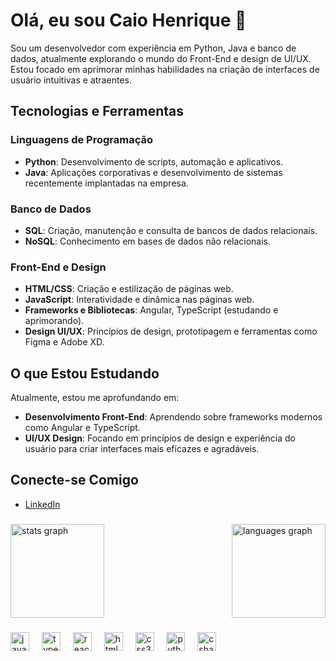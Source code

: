 # Olá, eu sou Caio Henrique 👋

Sou um desenvolvedor com experiência em Python, Java e banco de dados, atualmente explorando o mundo do Front-End e design de UI/UX. Estou focado em aprimorar minhas habilidades na criação de interfaces de usuário intuitivas e atraentes.

## Tecnologias e Ferramentas

### Linguagens de Programação
- **Python**: Desenvolvimento de scripts, automação e aplicativos.
- **Java**: Aplicações corporativas e desenvolvimento de sistemas recentemente implantadas na empresa.

### Banco de Dados
- **SQL**: Criação, manutenção e consulta de bancos de dados relacionais.
- **NoSQL**: Conhecimento em bases de dados não relacionais.

### Front-End e Design
- **HTML/CSS**: Criação e estilização de páginas web.
- **JavaScript**: Interatividade e dinâmica nas páginas web.
- **Frameworks e Bibliotecas**: Angular, TypeScript (estudando e aprimorando).
- **Design UI/UX**: Princípios de design, prototipagem e ferramentas como Figma e Adobe XD.

## O que Estou Estudando

Atualmente, estou me aprofundando em:
- **Desenvolvimento Front-End**: Aprendendo sobre frameworks modernos como Angular e TypeScript.
- **UI/UX Design**: Focando em princípios de design e experiência do usuário para criar interfaces mais eficazes e agradáveis.

## Conecte-se Comigo

- [LinkedIn](https://www.linkedin.com/in/caio-silva361/)

###

<div style="display: flex; justify-content: space-between; align-items: center;">
  <img src="https://github-readme-stats.vercel.app/api?username=caiosilvatrofino&hide_title=false&hide_rank=false&show_icons=true&include_all_commits=true&count_private=true&disable_animations=false&theme=dracula&locale=en&hide_border=false" height="150" alt="stats graph"  />
  <img src="https://github-readme-stats.vercel.app/api/top-langs?username=caiosilvatrofino&locale=en&hide_title=false&layout=compact&card_width=320&langs_count=5&theme=dracula&hide_border=false" height="150" alt="languages graph"  />
</div>

###

<div align="left">
  <img src="https://cdn.jsdelivr.net/gh/devicons/devicon/icons/javascript/javascript-original.svg" height="30" alt="javascript logo"  />
  <img width="12" />
  <img src="https://cdn.jsdelivr.net/gh/devicons/devicon/icons/typescript/typescript-original.svg" height="30" alt="typescript logo"  />
  <img width="12" />
  <img src="https://cdn.jsdelivr.net/gh/devicons/devicon/icons/react/react-original.svg" height="30" alt="react logo"  />
  <img width="12" />
  <img src="https://cdn.jsdelivr.net/gh/devicons/devicon/icons/html5/html5-original.svg" height="30" alt="html5 logo"  />
  <img width="12" />
  <img src="https://cdn.jsdelivr.net/gh/devicons/devicon/icons/css3/css3-original.svg" height="30" alt="css3 logo"  />
  <img width="12" />
  <img src="https://cdn.jsdelivr.net/gh/devicons/devicon/icons/python/python-original.svg" height="30" alt="python logo"  />
  <img width="12" />
  <img src="https://cdn.jsdelivr.net/gh/devicons/devicon/icons/csharp/csharp-original.svg" height="30" alt="csharp logo"  />
</div>

###



